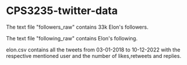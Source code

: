 # CPS3235-twitter-data

The text file "followers_raw" contains 33k Elon's followers.

The text file "following_raw" contains Elon's following.

elon.csv contains all the tweets from 03-01-2018 to 10-12-2022 with the respective mentioned user and the number of likes,retweets and replies. 
